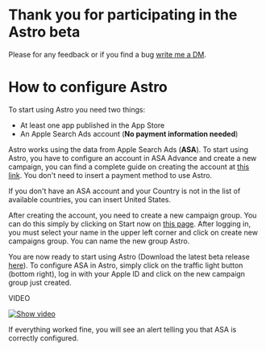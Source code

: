 # Thank you for participating in the Astro beta

Please for any feedback or if you find a bug [write me a DM](https://twitter.com/matteo_spada).

# How to configure Astro

To start using Astro you need two things:

* At least one app published in the App Store
* An Apple Search Ads account (**No payment information needed**)

Astro works using the data from Apple Search Ads (**ASA**). To start using Astro, you have to configure an account in ASA Advance and create a new campaign, you can find a complete guide on creating the account at [this link](https://searchads.apple.com/help/get-started/0004-set-up-an-account#:~:text=Get%20started%20from%20the%20Apple,and%20date%2Ftime%20format%20preference). You don't need to insert a payment method to use Astro.

If you don't have an ASA account and your Country is not in the list of available countries, you can insert United States.

After creating the account, you need to create a new campaign group. You can do this simply by clicking on Start now on [this page](https://searchads.apple.com/advanced#). 
After logging in, you must select your name in the upper left corner and click on create new campaigns group. You can name the new group Astro.


You are now ready to start using Astro (Download the latest beta release [here](https://github.com/matteospada/astro_beta/releases/)). 
To configure ASA in Astro, simply click on the traffic light button (bottom right), log in with your Apple ID and click on the new campaign group just created.

VIDEO

[![Show video](https://img.youtube.com/vi/E9KCxrIJa78/0.jpg)](https://www.youtube.com/watch?v=E9KCxrIJa78)

If everything worked fine, you will see an alert telling you that ASA is correctly configured.
